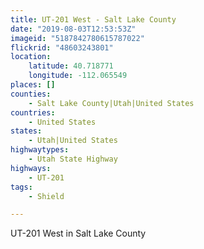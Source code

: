 ```yaml
---
title: UT-201 West - Salt Lake County
date: "2019-08-03T12:53:53Z"
imageid: "5187842780615787022"
flickrid: "48603243801"
location:
    latitude: 40.718771
    longitude: -112.065549
places: []
counties:
    - Salt Lake County|Utah|United States
countries:
    - United States
states:
    - Utah|United States
highwaytypes:
    - Utah State Highway
highways:
    - UT-201
tags:
    - Shield

---
```

UT-201 West in Salt Lake County